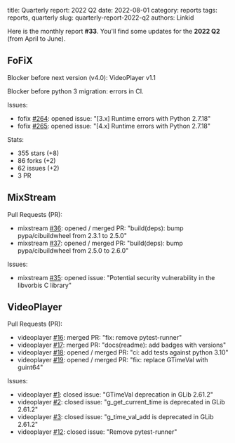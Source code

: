 title: Quarterly report: 2022 Q2
date: 2022-08-01
category: reports
tags: reports, quarterly
slug: quarterly-report-2022-q2
authors: Linkid

Here is the monthly report **#33**. You'll find some updates for the **2022 Q2** (from April to June).


## FoFiX

Blocker before next version (v4.0): VideoPlayer v1.1

Blocker before python 3 migration: errors in CI.

Issues:

- fofix [#264](https://github.com/fofix/fofix/issues/264): opened issue: "[3.x] Runtime errors with Python 2.7.18"
- fofix [#265](https://github.com/fofix/fofix/issues/265): opened issue: "[4.x] Runtime errors with Python 2.7.18"

Stats:

- 355 stars (+8)
- 86 forks (+2)
- 62 issues (+2)
- 3 PR


## MixStream

Pull Requests (PR):

- mixstream [#36](https://github.com/fofix/python-mixstream/pull/36): opened / merged PR: "build(deps): bump pypa/cibuildwheel from 2.3.1 to 2.5.0"
- mixstream [#37](https://github.com/fofix/python-mixstream/pull/37): opened / merged PR: "build(deps): bump pypa/cibuildwheel from 2.5.0 to 2.6.0"

Issues:

- mixstream [#35](https://github.com/fofix/python-mixstream/issues/35): opened issue: "Potential security vulnerability in the libvorbis C library"


## VideoPlayer

Pull Requests (PR):

- videoplayer [#16](https://github.com/fofix/python-videoplayer/pull/16): merged PR: "fix: remove pytest-runner"
- videoplayer [#17](https://github.com/fofix/python-videoplayer/pull/17): merged PR: "docs(readme): add badges with versions"
- videoplayer [#18](https://github.com/fofix/python-videoplayer/pull/18): opened / merged PR: "ci: add tests against python 3.10"
- videoplayer [#19](https://github.com/fofix/python-videoplayer/pull/19): opened / merged PR: "fix: replace GTimeVal with guint64"

Issues:

- videoplayer [#1](https://github.com/fofix/python-videoplayer/issues/1): closed issue: "GTimeVal deprecation in GLib 2.61.2"
- videoplayer [#2](https://github.com/fofix/python-videoplayer/issues/2): closed issue: "g_get_current_time is deprecated in GLib 2.61.2"
- videoplayer [#3](https://github.com/fofix/python-videoplayer/issues/3): closed issue: "g_time_val_add is deprecated in GLib 2.61.2"
- videoplayer [#12](https://github.com/fofix/python-videoplayer/issues/12): closed issue: "Remove pytest-runner"
